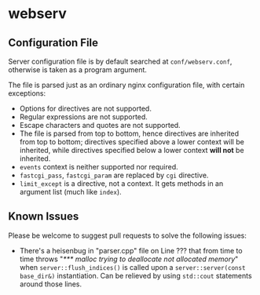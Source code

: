 # webserv
## Configuration File
Server configuration file is by default searched at `conf/webserv.conf`, otherwise is taken as a program argument.

The file is parsed just as an ordinary nginx configuration file, with certain exceptions:
*	Options for directives are not supported.
*	Regular expressions are not supported.
*	Escape characters and quotes are not supported.
*	The file is parsed from top to bottom, hence directives are inherited from top to bottom; directives specified above a lower context will be inherited, while directives specified below a lower context **will not** be inherited.
*	`events` context is neither supported nor required.
*	`fastcgi_pass`, `fastcgi_param` are replaced by `cgi` directive.
*	`limit_except` is a directive, not a context. It gets methods in an argument list (much like `index`).
## Known Issues
Please be welcome to suggest pull requests to solve the following issues:
*	There's a heisenbug in "parser.cpp" file on Line ??? that from time to time throws "_*** malloc trying to deallocate not allocated memory_" when `server::flush_indices()` is called upon a `server::server(const base_dir&)` instantiation. Can be relieved by using `std::cout` statements around those lines.